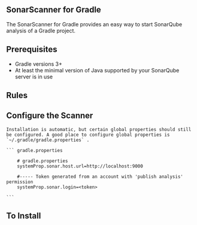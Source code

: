 ## SonarScanner for Gradle

The SonarScanner for Gradle provides an easy way to start SonarQube analysis of a Gradle project. 

## Prerequisites
   - Gradle versions 3+
   - At least the minimal version of Java supported by your SonarQube server is in use 

## Rules

## Configure the Scanner
    Installation is automatic, but certain global properties should still be configured. A good place to configure global properties is `~/.gradle/gradle.properties` .

    ``` gradle.properties

        # gradle.properties
        systemProp.sonar.host.url=http://localhost:9000
 
        #----- Token generated from an account with 'publish analysis' permission
        systemProp.sonar.login=<token>

    ```


## To Install

